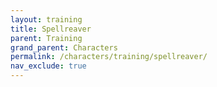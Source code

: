 ```yaml
---
layout: training
title: Spellreaver
parent: Training
grand_parent: Characters
permalink: /characters/training/spellreaver/
nav_exclude: true
---
```

